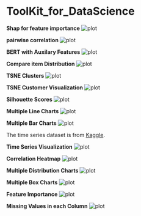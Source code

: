 # ToolKit_for_DataScience

**Shap for feature importance**
![plot](./charts/shap.png)


**pairwise correlation**
![plot](./charts/co.png)

**BERT with Auxilary Features**
![plot](./charts/ml.png)

**Compare item Distribution**
![plot](./charts/compare.png)

**TSNE Clusters**
![plot](./charts/cls3.png)



**TSNE Customer Visualization**
![plot](./charts/words.png)


**Silhouette Scores**
![plot](./charts/cls4.png)


**Multiple Line Charts**
![plot](./charts/line_chart3.png)

**Multiple Bar Charts**
![plot](./charts/bar_chart.png)



The time series dataset is from [Kaggle](https://www.kaggle.com/datasets/nphantawee/pump-sensor-data). 


**Time Series Visualization**
![plot](./charts/0.png)


**Correlation Heatmap**
![plot](./charts/heatmap.png)

**Multiple Distribution Charts**
![plot](./charts/dist_chart.png)

**Multiple Box Charts**
![plot](./charts/boxchart.png)



**Feature Importance**
![plot](./charts/imp.png)

**Missing Values in each Column**
![plot](./charts/miss.png)

